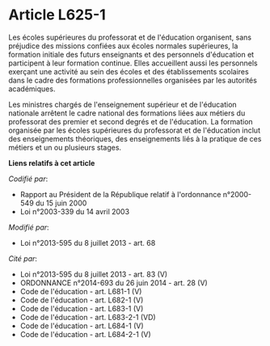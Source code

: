 # Article L625-1

Les écoles supérieures du professorat et de l'éducation organisent, sans préjudice des missions confiées aux écoles normales
supérieures, la formation initiale des futurs enseignants et des personnels d'éducation et participent à leur formation
continue. Elles accueillent aussi les personnels exerçant une activité au sein des écoles et des établissements scolaires
dans le cadre des formations professionnelles organisées par les autorités académiques. 

Les ministres chargés de l'enseignement supérieur et de l'éducation nationale arrêtent le cadre national des formations liées
aux métiers du professorat des premier et second degrés et de l'éducation. La formation organisée par les écoles supérieures
du professorat et de l'éducation inclut des enseignements théoriques, des enseignements liés à la pratique de ces métiers et
un ou plusieurs stages.

**Liens relatifs à cet article**

_Codifié par_:

  - Rapport au Président de la République relatif à l'ordonnance n°2000-549 du 15 juin 2000
  - Loi n°2003-339 du 14 avril 2003

_Modifié par_:

  - Loi n°2013-595 du 8 juillet 2013 - art. 68

_Cité par_:

  - Loi n°2013-595 du 8 juillet 2013 - art. 83 (V)
  - ORDONNANCE n°2014-693 du 26 juin 2014 - art. 28 (V)
  - Code de l'éducation - art. L681-1 (V)
  - Code de l'éducation - art. L682-1 (V)
  - Code de l'éducation - art. L683-1 (V)
  - Code de l'éducation - art. L683-2-1 (VD)
  - Code de l'éducation - art. L684-1 (V)
  - Code de l'éducation - art. L684-2-1 (V)
